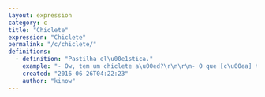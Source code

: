 ```yaml
---
layout: expression
category: c
title: "Chiclete"
expression: "Chiclete"
permalink: "/c/chiclete/"
definitions:
  - definition: "Pastilha el\u00e1stica."
    example: "- Ow, tem um chiclete a\u00ed?\r\n\r\n- O que [c\u00ea] tem na boca?\r\n- Um chiclete novo que comprei l\u00e1 no botequim do Perna-Torta."
    created: "2016-06-26T04:22:23"
    author: "kinow"
---
```

